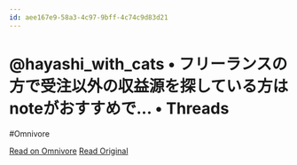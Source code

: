 ```yaml
---
id: aee167e9-58a3-4c97-9bff-4c74c9d83d21
---
```


# @hayashi_with_cats • フリーランスの方で受注以外の収益源を探している方はnoteがおすすめで... • Threads
#Omnivore

[Read on Omnivore](https://omnivore.app/me/https-www-threads-net-hayashi-with-cats-post-c-9-y-7-c-i-0-jais--190e4c9584b)
[Read Original](https://www.threads.net/@hayashi_with_cats/post/C9y7cI0Jais/?xmt=AQGzx1jmr8OFbzQ_8SdSQDvmcgG468ZONv7-OrARFNokgg)

